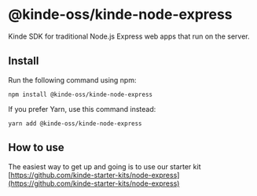 # @kinde-oss/kinde-node-express

Kinde SDK for traditional Node.js Express web apps that run on the server.

## Install

Run the following command using npm:

```
npm install @kinde-oss/kinde-node-express
```

If you prefer Yarn, use this command instead:

```
yarn add @kinde-oss/kinde-node-express
```

## How to use

The easiest way to get up and going is to use our starter kit [https://github.com/kinde-starter-kits/node-express](https://github.com/kinde-starter-kits/node-express)
